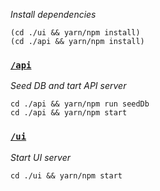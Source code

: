




*Install dependencies*

```
(cd ./ui && yarn/npm install)
(cd ./api && yarn/npm install)
```


### [`/api`](./api)
*Seed DB and tart  API server*
```
cd ./api && yarn/npm run seedDb
cd ./api && yarn/npm start
```


### [`/ui`](./ui)

*Start UI server*
```
cd ./ui && yarn/npm start
```

